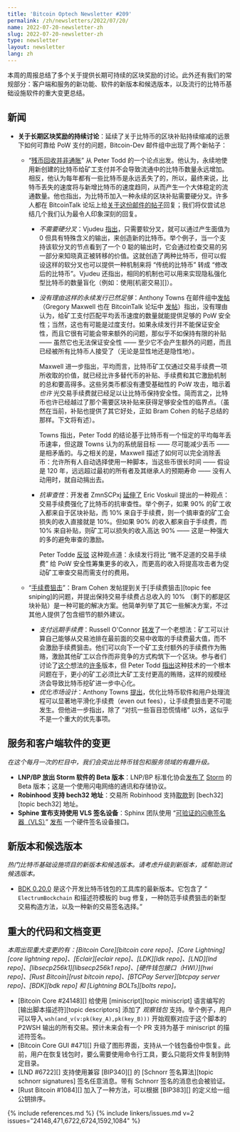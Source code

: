 ```yaml
---
title: 'Bitcoin Optech Newsletter #209'
permalink: /zh/newsletters/2022/07/20/
name: 2022-07-20-newsletter-zh
slug: 2022-07-20-newsletter-zh
type: newsletter
layout: newsletter
lang: zh
---
```


本周的周报总结了多个关于提供长期可持续的区块奖励的讨论。此外还有我们的常规部分：客户端和服务的新功能、软件的新版本和候选版本，以及流行的比特币基础设施软件的重大变更总结。

## 新闻

- **<!--longterm-block-reward-ongoing-discussion-->关于长期区块奖励的持续讨论**：延续了关于比特币的区块补贴持续缩减的远景下如何可靠给 PoW 支付的问题，Bitcoin-Dev 邮件组中出现了两个新帖子：

  - “[残币回收并非通胀][todd tail]” 从 Peter Todd 的一个论点出发。他认为，永续地使用新创建的比特币给矿工支付并不会导致流通中的比特币数量永远增加。相反，他认为每年都有一些比特币是永远丢失了的，所以，最终来说，比特币丢失的速度将与新增比特币的速度趋同，从而产生一个大体稳定的流通数量。他也指出，为比特币加入一种永续的区块补贴需要硬分叉。许多人都在 BitcoinTalk 论坛上给[关于这份邮件的帖子][talk tail]回复；我们将仅尝试总结几个我们认为最令人印象深刻的回复。

    - *<!--hard-fork-not-required-->不需要硬分叉*：Vjudeu [指出][vjudeu sf]，只需要软分叉，就可以通过产生面值为 0 但具有特殊含义的输出，来创造新的比特币。举个例子，当一个支持该软分叉的节点看到了一个 0 聪的输出时，它会通过检查交易的另一部分来知晓真正被转移的价值。这就创造了两种比特币，但可以假设这样的软分叉也可以提供一种机制来将 “传统的比特币” 转成 “修改后的比特币”。Vjudeu 还指出，相同的机制也可以用来实现隐私强化型比特币的数量盲化（例如：使用[机密交易][]）。

    - *<!--no-reason-to-believe-perpetual-issuance-is-sufficient-->没有理由这样的永续发行已然足够*：Anthony Towns 在邮件组中[发帖][towns pi]（Gregory Maxwell 也在 BitcoinTalk 论坛中 [发帖][maxwell pi]）指出，没有理由认为，给矿工支付匹配平均丢币速度的数量就能提供足够的 PoW 安全性；当然，这也有可能是过度支付。如果永续发行并不能保证安全性，而且它很有可能会带来额外的问题，那似乎不如保持有限的补贴 —— 虽然它也无法保证安全性 —— 至少它不会产生额外的问题，而且已经被所有比特币人接受了（无论是显性地还是隐性地）。

      Maxwell 进一步指出，平均而言，比特币矿工仅通过交易手续费一项所收取的价值，就已经比许多替代币的补贴、手续费和其它激励机制的总和要高得多。这些另类币都没有遭受基础性的 PoW 攻击，暗示着 *也许* 光交易手续费就已经足以让比特币保持安全性。简而言之，比特币也许已经越过了那个需要区块补贴来获得足够安全性的临界点。（虽然在当前，补贴也提供了其它好处，正如 Bram Cohen 的帖子总结的那样。下文将有述）。

      Towns 指出，Peter Todd 的结论基于比特币有一个恒定的平均每年丢币速率，但这跟 Towns 认为的系统层目标 —— 尽可能减少丢币 —— 是相矛盾的。与之相关的是，Maxwell 描述了如何可以完全消除丢币：允许所有人自动选择使用一种脚本，当这些币很长时间 —— 假设是 120 年，远远超过最初的所有者及其继承人的预期寿命 —— 没有人动用时，就自动捐出去。

    - *<!--censorship-resistance-->抗审查性*：开发者 ZmnSCPxj [延伸了][zmnscpxj cr] Eric Voskuil 提出的一种观点：交易手续费强化了比特币的抗审查性。举个例子，如果 90% 的矿工收入都来自于区块补贴，而 10% 来自于手续费，则一个搞审查的矿工会损失的收入直接就是 10%。但如果 90% 的收入都来自于手续费，而 10% 来自补贴，则矿工可以损失的收入高达 90% —— 这是一种强大的多的避免审查的激励。

      Peter Todde [反驳][todd cr] 这种观点道：永续发行将比 “微不足道的交易手续费” 给 PoW 安全性筹集更多的收入，而更高的收入将提高攻击者为促动矿工审查交易而需支付的费用。

  - “[手续费狙击][cohen fs]”：Bram Cohen 发帖提到关于[手续费狙击][topic fee sniping]的问题，并提出保持交易手续费占总收入的 10% （剩下的都是区块补贴）是一种可能的解决方案。他简单列举了其它一些解决方案，不过其他人提供了包含细节的额外建议。

    - *<!--paying-fees-forward-->支付远期手续费*：Russell O'Connor [转发][oconnor forward fees]了一个老想法：矿工可以计算自己能够从交易池排在最前面的交易中收取的手续费最大值，而不会激励手续费狙击。他们可以向下一个矿工支付额外的手续费作为贿赂，激励其他矿工以合作而非竞争的方式构筑下一个区块。参与者们讨论了[这个][towns ff]想法的[许多][oconnor ff2]版本，但 Peter Todd [指出][todd centralizing]这种技术的一个根本问题在于，更小的矿工必须比大矿工支付更高的贿赂，这样的规模经济会导致比特币挖矿进一步中心化。
    - *<!--improving-market-design-->优化市场设计*：Anthony Towns [提出][towns market design]，优化比特币软件和用户处理流程可以显著地平滑化手续费（even out fees），让手续费狙击更不可能发生。但他进一步指出，除了 “对抗一些盲目恐慌情绪” 以外，这似乎不是一个重大的优先事项。

## 服务和客户端软件的变更

*在这个每月一次的栏目中，我们会突出比特币钱包和服务领域的有趣升级。*

- **<!--lnpbp-release-storm-beta-software-->LNP/BP 放出 Storm 软件的 Beta 版本**：LNP/BP 标准化协会[发布了][lnpbp tweet] [Storm][storm github] 的 Beta 版本；这是一个使用闪电网络的通讯和存储协议。
- **<!--robinhood-supports-bech32-->Robinhood 支持 bech32 地址**：交易所 Robinhood 支持[取款][robinhood withdrawals]到 [bech32][topic bech32] 地址。
- **<!--sphinx-announces-vls-signing-device-->Sphine 宣布支持使用 VLS 签名设备**：Sphinx 团队使用 “[可验证的闪电签名器（VLS）][vls gitlab]” [发布][sphinx vls blog] 一个硬件签名设备接口。

## 新版本和候选版本

*热门比特币基础设施项目的新版本和候选版本。请考虑升级到新版本，或帮助测试候选版本。*

- [BDK 0.20.0][] 是这个开发比特币钱包的工具库的最新版本。它包含了 “ ` ElectrumBockchain ` 和描述符模板的 bug 修复，一种防范手续费狙击的新型交易构造方法，以及一种新的交易签名选择。”

## 重大的代码和文档变更

*本周出现重大变更的有：[Bitcoin Core][bitcoin core repo]、[Core Lightning][core lightning repo]、[Eclair][eclair repo]、[LDK][ldk repo]、[LND][lnd repo]、[libsecp256k1][libsecp256k1 repo]、[硬件钱包接口（HWI）][hwi repo]、[Rust Bitcoin][rust bitcoin repo]、[BTCPay Server][btcpay server repo]、[BDK][bdk repo] 和 [Lightning BOLTs][bolts repo]。*

- [Bitcoin Core #24148][] 给使用 [miniscript][topic miniscript] 语言编写的[输出脚本描述符][topic descriptors] 添加了 *观察钱包* 支持。举个例子，用户可以导入 ` wsh(and_v(v:pk(key_A),pk(key_B))) ` 开始观察对应于这个脚本的 P2WSH 输出的所有交易。预计未来会有一个 PR 支持为基于 miniscript 的描述符签名。
- [Bitcoin Core GUI #471][] 升级了图形界面，支持从一个钱包备份中恢复。此前，用户在恢复钱包时，要么需要使用命令行工具，要么只能将文件复制到特定目录。
- [LND #6722][] 支持使用兼容 [BIP340][] 的 [Schnorr 签名算法][topic schnorr signatures] 签名任意消息。带有 Schnorr 签名的消息也会被验证。
- [Rust Bitcoin #1084][] 加入了一种方法，可以根据 [BIP383][] 的定义给一组公钥排序。

{% include references.md %}
{% include linkers/issues.md v=2 issues="24148,471,6722,6724,1592,1084" %}

[bdk 0.20.0]: https://github.com/bitcoindevkit/bdk/releases/tag/v0.20.0
[todd tail]: https://lists.linuxfoundation.org/pipermail/bitcoin-dev/2022-July/020665.html
[talk tail]: https://bitcointalk.org/index.php?topic=5405755.0
[vjudeu sf]: https://lists.linuxfoundation.org/pipermail/bitcoin-dev/2022-July/020684.html
[confidential transactions]: https://en.bitcoin.it/wiki/Confidential_transactions
[towns pi]: https://lists.linuxfoundation.org/pipermail/bitcoin-dev/2022-July/020693.html
[maxwell pi]: https://bitcointalk.org/index.php?topic=5405755.0
[zmnscpxj cr]: https://lists.linuxfoundation.org/pipermail/bitcoin-dev/2022-July/020678.html
[voskuil cr]: https://lists.linuxfoundation.org/pipermail/bitcoin-dev/2022-July/020676.html
[todd cr]: https://lists.linuxfoundation.org/pipermail/bitcoin-dev/2022-July/020688.html
[cohen fs]: https://lists.linuxfoundation.org/pipermail/bitcoin-dev/2022-July/020702.html
[oconnor forward fees]: https://lists.linuxfoundation.org/pipermail/bitcoin-dev/2022-July/020704.html
[oconnor ff2]: https://lists.linuxfoundation.org/pipermail/bitcoin-dev/2022-July/020719.html
[towns ff]: https://lists.linuxfoundation.org/pipermail/bitcoin-dev/2022-July/020735.html
[todd centralizing]: https://lists.linuxfoundation.org/pipermail/bitcoin-dev/2022-July/020705.html
[towns market design]: https://lists.linuxfoundation.org/pipermail/bitcoin-dev/2022-July/020716.html
[lnpbp tweet]: https://twitter.com/lnp_bp/status/1545366480593846275
[storm github]: https://github.com/Storm-WG
[robinhood withdrawals]: https://robinhood.com/us/en/support/articles/cryptocurrency-wallets/#Supportedaddressformatsforcryptowithdrawals
[sphinx vls blog]: https://sphinx.chat/2022/06/27/a-lightning-nodes-problem-with-hats/
[vls gitlab]: https://gitlab.com/lightning-signer/docs
